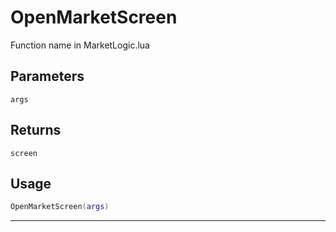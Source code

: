 # OpenMarketScreen
Function name in MarketLogic.lua
## Parameters
`args`
## Returns
`screen`
## Usage
```lua
OpenMarketScreen(args)
```
---
